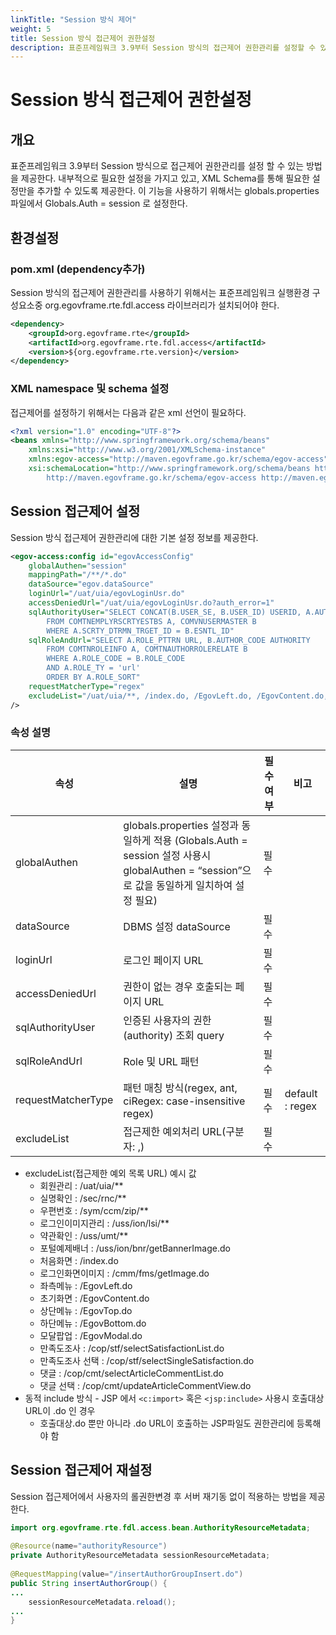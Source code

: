 ```yaml
---
linkTitle: "Session 방식 제어"
weight: 5
title: Session 방식 접근제어 권한설정
description: 표준프레임워크 3.9부터 Session 방식의 접근제어 권한관리를 설정할 수 있으며, 이를 위해 XML 선언 및 SQL 쿼리를 포함한 기본 설정이 필요하다. 롤 권한 변경 시 서버 재기동 없이 `AuthorityResourceMetadata`의 `reload()` 메소드를 호출하여 설정을 적용할 수 있다.
---
```

# Session 방식 접근제어 권한설정

## 개요

표준프레임워크 3.9부터 Session 방식으로 접근제어 권한관리를 설정 할 수 있는 방법을 제공한다.
내부적으로 필요한 설정을 가지고 있고, XML Schema를 통해 필요한 설정만을 추가할 수 있도록 제공한다.
이 기능을 사용하기 위해서는 globals.properties 파일에서 Globals.Auth = session 로 설정한다.

## 환경설정

### pom.xml (dependency추가)

Session 방식의 접근제어 권한관리를 사용하기 위해서는 표준프레임워크 실행환경 구성요소중 org.egovframe.rte.fdl.access 라이브러리가 설치되어야 한다.

```xml
<dependency>
	<groupId>org.egovframe.rte</groupId>
	<artifactId>org.egovframe.rte.fdl.access</artifactId>
	<version>${org.egovframe.rte.version}</version>
</dependency>
```

### XML namespace 및 schema 설정

접근제어를 설정하기 위해서는 다음과 같은 xml 선언이 필요하다.

```xml
<?xml version="1.0" encoding="UTF-8"?>
<beans xmlns="http://www.springframework.org/schema/beans"
	xmlns:xsi="http://www.w3.org/2001/XMLSchema-instance"
	xmlns:egov-access="http://maven.egovframe.go.kr/schema/egov-access"
	xsi:schemaLocation="http://www.springframework.org/schema/beans http://www.springframework.org/schema/beans/spring-beans.xsd
		http://maven.egovframe.go.kr/schema/egov-access http://maven.egovframe.go.kr/schema/egov-access/egov-access-4.2.0.xsd">
```

## Session 접근제어 설정

Session 방식 접근제어 권한관리에 대한 기본 설정 정보를 제공한다.

```xml
<egov-access:config id="egovAccessConfig"
	globalAuthen="session"
	mappingPath="/**/*.do"
	dataSource="egov.dataSource"
	loginUrl="/uat/uia/egovLoginUsr.do"
	accessDeniedUrl="/uat/uia/egovLoginUsr.do?auth_error=1"
	sqlAuthorityUser="SELECT CONCAT(B.USER_SE, B.USER_ID) USERID, A.AUTHOR_CODE AUTHORITY
		FROM COMTNEMPLYRSCRTYESTBS A, COMVNUSERMASTER B
		WHERE A.SCRTY_DTRMN_TRGET_ID = B.ESNTL_ID"
	sqlRoleAndUrl="SELECT A.ROLE_PTTRN URL, B.AUTHOR_CODE AUTHORITY
		FROM COMTNROLEINFO A, COMTNAUTHORROLERELATE B
		WHERE A.ROLE_CODE = B.ROLE_CODE
		AND A.ROLE_TY = 'url'
		ORDER BY A.ROLE_SORT"
	requestMatcherType="regex"
	excludeList="/uat/uia/**, /index.do, /EgovLeft.do, /EgovContent.do, /EgovTop.do, /EgovBottom.do, /validator.do, /uss/umt/**, /sec/rnc/EgovRlnmCnfirm.do, /EgovModal.do"
/>
```

### 속성 설명

|    속성                    |     설명                                                                                                         |     필수여부      |     비고            |
|--------------------------|----------------------------------------------------------------------------------------------------------------|---------------|-------------------|
|    globalAuthen          |  globals.properties 설정과 동일하게 적용 (Globals.Auth = session 설정 사용시 globalAuthen = “session”으로 값을 동일하게 일치하여 설정 필요)  |   필수          |                   |
|    dataSource            |  DBMS 설정 dataSource                                                                                            |   필수          |                   |
|    loginUrl              |  로그인 페이지 URL                                                                                                   |   필수          |                   |
|    accessDeniedUrl       |  권한이 없는 경우 호출되는 페이지 URL                                                                                        |   필수          |                   |
|    sqlAuthorityUser      |  인증된 사용자의 권한(authority) 조회 query                                                                               |   필수          |                   |
|    sqlRoleAndUrl         |  Role 및 URL 패턴                                                                                                 |   필수          |                   |
|    requestMatcherType    |  패턴 매칭 방식(regex, ant, ciRegex: case-insensitive regex)                                                         |   필수          |  default : regex  |
|    excludeList           |  접근제한 예외처리 URL(구분자: ,)                                                                                         |   필수          |                   |

- excludeList(접근제한 예외 목록 URL) 예시 값
  - 회원관리 : /uat/uia/**
  - 실명확인 : /sec/rnc/**
  - 우편번호 : /sym/ccm/zip/**
  - 로그인이미지관리 : /uss/ion/lsi/**
  - 약관확인 : /uss/umt/**
  - 포털예제배너 : /uss/ion/bnr/getBannerImage.do
  - 처음화면 : /index.do
  - 로그인화면이미지 : /cmm/fms/getImage.do
  - 좌측메뉴 : /EgovLeft.do
  - 초기화면 : /EgovContent.do
  - 상단메뉴 : /EgovTop.do
  - 하단메뉴 : /EgovBottom.do
  - 모달팝업 : /EgovModal.do
  - 만족도조사 : /cop/stf/selectSatisfactionList.do
  - 만족도조사 선택 : /cop/stf/selectSingleSatisfaction.do
  - 댓글 : /cop/cmt/selectArticleCommentList.do
  - 댓글 선택 : /cop/cmt/updateArticleCommentView.do
- 동적 include 방식 - JSP 에서 `<c:import>` 혹은 `<jsp:include>` 사용시 호출대상 URL이 .do 인 경우
  - 호출대상.do 뿐만 아니라 .do URL이 호출하는 JSP파일도 권한관리에 등록해야 함

## Session 접근제어 재설정

Session 접근제어에서 사용자의 롤권한변경 후 서버 재기동 없이 적용하는 방법을 제공한다.

```java
import org.egovframe.rte.fdl.access.bean.AuthorityResourceMetadata;
 
@Resource(name="authorityResource")
private AuthorityResourceMetadata sessionResourceMetadata;
 
@RequestMapping(value="/insertAuthorGroupInsert.do")
public String insertAuthorGroup() {
...
    sessionResourceMetadata.reload();
...
}
```